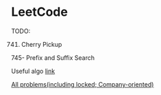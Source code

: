 # LeetCode

TODO:

741. Cherry Pickup

745- Prefix and Suffix Search

Useful algo [link](https://cp-algorithms.com/)

[All problems(including locked; Company-oriented)](http://206.81.6.248:12306/leetcode/algorithm)
